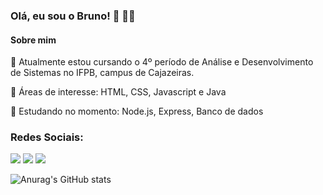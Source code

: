 ### Olá, eu sou o Bruno! 👋 👨‍🎓

#### Sobre mim


📌 Atualmente estou cursando o 4º período de Análise e Desenvolvimento de Sistemas no IFPB, campus de Cajazeiras.

📌 Áreas de interesse: HTML, CSS, Javascript e Java

📌 Estudando no momento: Node.js, Express, Banco de dados

### Redes Sociais:

<div>
  <a href="https://instagram.com/brunovasconcelosz" target="_blank"><img src="https://img.shields.io/badge/-Instagram-%23E4405F?style=for-the-badge&logo=instagram&logoColor=white" target="_blank"></a>
  <a href="https://www.linkedin.com/in/bruno-vasconcelos-974a601b8/" target="_blank"><img src="https://img.shields.io/badge/-LinkedIn-%230077B5?style=for-the-badge&logo=linkedin&logoColor=white" target="_blank"></a> 
   <a href = "mailto:bvasconcelos710@gmail.com"><img src="https://img.shields.io/badge/-Gmail-%23333?style=for-the-badge&logo=gmail&logoColor=white" target="_blank"></a>
</div>

![Anurag's GitHub stats](https://github-readme-stats.vercel.app/api?username=bvasconcelos710&show_icons=true&theme=radical)
